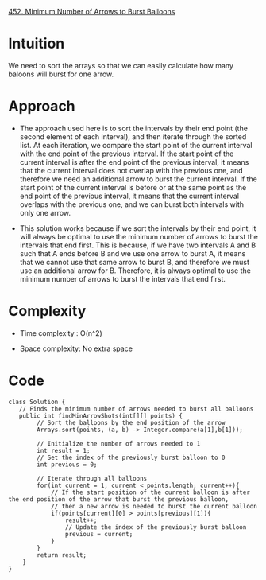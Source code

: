 [452. Minimum Number of Arrows to Burst Balloons](https://leetcode.com/problems/minimum-number-of-arrows-to-burst-balloons/description/)

# Intuition
We need to sort the arrays so that we can easily calculate how many baloons will burst for one arrow.

# Approach
- The approach used here is to sort the intervals by their end point (the second element of each interval), and then iterate through the sorted list. At each iteration, we compare the start point of the current interval with the end point of the previous interval. If the start point of the current interval is after the end point of the previous interval, it means that the current interval does not overlap with the previous one, and therefore we need an additional arrow to burst the current interval. If the start point of the current interval is before or at the same point as the end point of the previous interval, it means that the current interval overlaps with the previous one, and we can burst both intervals with only one arrow.

- This solution works because if we sort the intervals by their end point, it will always be optimal to use the minimum number of arrows to burst the intervals that end first. This is because, if we have two intervals A and B such that A ends before B and we use one arrow to burst A, it means that we cannot use that same arrow to burst B, and therefore we must use an additional arrow for B. Therefore, it is always optimal to use the minimum number of arrows to burst the intervals that end first.

# Complexity
- Time complexity : O(n^2)

- Space complexity: No extra space

# Code
```
class Solution {
   // Finds the minimum number of arrows needed to burst all balloons
   public int findMinArrowShots(int[][] points) {
        // Sort the balloons by the end position of the arrow
        Arrays.sort(points, (a, b) -> Integer.compare(a[1],b[1]));
        
        // Initialize the number of arrows needed to 1
        int result = 1;
        // Set the index of the previously burst balloon to 0
        int previous = 0;
        
        // Iterate through all balloons
        for(int current = 1; current < points.length; current++){
            // If the start position of the current balloon is after the end position of the arrow that burst the previous balloon,
            // then a new arrow is needed to burst the current balloon
            if(points[current][0] > points[previous][1]){
                result++;
                // Update the index of the previously burst balloon
                previous = current;
            }
        }
        return result;            
    }
}
```